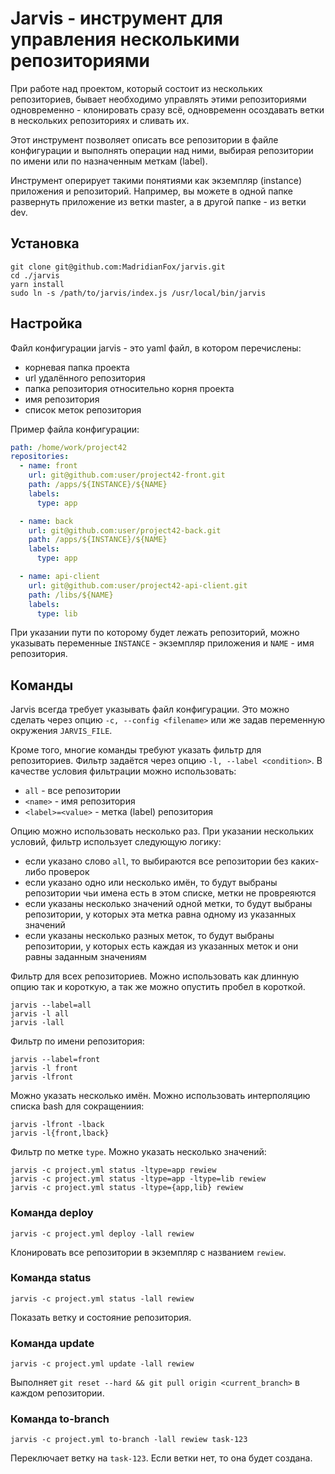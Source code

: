 # Jarvis - инструмент для управления несколькими репозиториями #

При работе над проектом, который состоит из нескольких репозиториев, бывает необходимо
управлять этими репозиториями одновременно - клонировать сразу всё, одновременн осоздавать ветки в нескольких репозиториях и сливать их.

Этот инструмент позволяет описать все репозитории в файле конфигурации
и выполнять операции над ними, выбирая репозитории по имени или по назначенным меткам (label).

Инструмент оперирует такими понятиями как экземпляр (instance) приложения и репозиторий.
Например, вы можете в одной папке развернуть приложение из ветки master, а в другой папке - из ветки dev.

## Установка ##

```shell script
git clone git@github.com:MadridianFox/jarvis.git
cd ./jarvis
yarn install
sudo ln -s /path/to/jarvis/index.js /usr/local/bin/jarvis
```

## Настройка ##
Файл конфигурации jarvis - это yaml файл, в котором перечислены:
- корневая папка проекта
- url удалённого репозитория
- папка репозитория относительно корня проекта
- имя репозитория
- список меток репозитория

Пример файла конфигурации:
```yaml
path: /home/work/project42
repositories: 
  - name: front
    url: git@github.com:user/project42-front.git
    path: /apps/${INSTANCE}/${NAME}
    labels:
      type: app

  - name: back
    url: git@github.com:user/project42-back.git
    path: /apps/${INSTANCE}/${NAME}
    labels:
      type: app

  - name: api-client
    url: git@github.com:user/project42-api-client.git
    path: /libs/${NAME}
    labels:
      type: lib
```

При указании пути по которому будет лежать репозиторий, можно указывать переменные
`INSTANCE` - экземпляр приложения и `NAME` - имя репозитория.

##  Команды ##

Jarvis всегда требует указывать файл конфигурации.
Это можно сделать через опцию `-c, --config <filename>` или же задав переменную окружения `JARVIS_FILE`.

Кроме того, многие команды требуют указать фильтр для репозиториев.
Фильтр задаётся через опцию `-l, --label <condition>`. В качестве условия фильтрации можно использовать:
- `all` - все репозитории
- `<name>` - имя репозитория
- `<label>=<value>` - метка (label) репозитория

Опцию можно использовать несколько раз.
При указании нескольких условий, фильтр использует следующую логику:
- если указано слово `all`, то выбираются все репозитории без каких-либо проверок
- если указано одно или несколько имён, то будут выбраны репозитории чьи имена есть в этом списке, метки не провреяются
- если указаны несколько значений одной метки, то будут выбраны репозитории, у которых эта метка равна одному из указанных значений
- если указаны несколько разных меток, то будут выбраны репозитории, у которых есть каждая из указанных меток и они равны заданным значениям

Фильтр для всех репозиториев. Можно использовать как длинную опцию так и короткую, а так же можно опустить пробел в короткой. 
```shell script
jarvis --label=all
jarvis -l all
jarvis -lall
```

Фильтр по имени репозитория:
```shell script
jarvis --label=front
jarvis -l front
jarvis -lfront
```
Можно указать несколько имён. Можно использовать интерполяцию списка bash для сокращениия:
```shell script
jarvis -lfront -lback
jarvis -l{front,lback}
```
Фильтр по метке `type`. Можно указать несколько значений:
```shell script
jarvis -c project.yml status -ltype=app rewiew
jarvis -c project.yml status -ltype=app -ltype=lib rewiew
jarvis -c project.yml status -ltype={app,lib} rewiew
```

### Команда deploy ###
```shell script
jarvis -c project.yml deploy -lall rewiew
```
Клонировать все репозитории в экземпляр с названием `rewiew`.

### Команда status ###
```shell script
jarvis -c project.yml status -lall rewiew
```
Показать ветку и состояние репозитория.

### Команда update ###
```shell script
jarvis -c project.yml update -lall rewiew
```
Выполняет `git reset --hard && git pull origin <current_branch>` в каждом репозитории.

### Команда to-branch ###
```shell script
jarvis -c project.yml to-branch -lall rewiew task-123
```
Переключает ветку на `task-123`. Если ветки нет, то она будет создана.